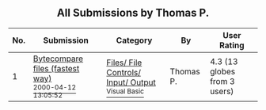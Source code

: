 ﻿<div align="center">

## All Submissions by Thomas P\.

</div>

No.  | Submission | Category | By   | User Rating
---- | ---------- | -------- | ---- | -----------
1 | [Bytecompare files \(fastest way\)<br /><sup>2000-04-12 13:05:52</sup>](https://github.com/Planet-Source-Code/thomas-p-bytecompare-files-fastest-way__1-7191) | [Files/ File Controls/ Input/ Output<br /><sup>Visual Basic</sup>](../ByCategory/files-file-controls-input-output__1-3.md) | Thomas P\. | 4.3 (13 globes from 3 users)
